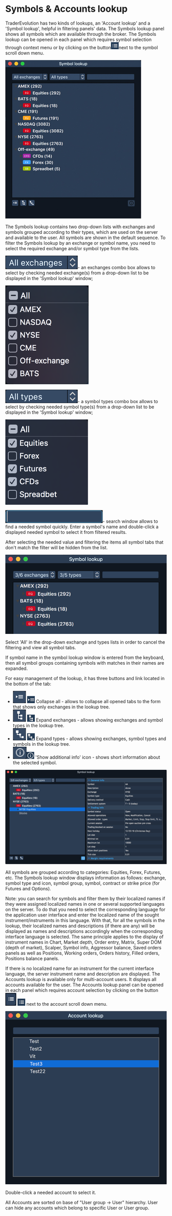 # Symbols & Accounts lookup

TraderEvolution has two kinds of lookups, an 'Account lookup' and a 'Symbol lookup', helpful in filtering panels' data. The Symbols lookup panel shows all symbols which are available through the broker. The Symbols lookup can be opened in each panel which requires symbol selection through context menu or by clicking on the button![](../../.gitbook/assets/artboard1.png)next to the symbol scroll down menu.

![](../../.gitbook/assets/symbol-lookup-copy.jpg)


The Symbols lookup contains two drop-down lists with exchanges and symbols grouped according to their types, which are used on the server and available to the user. All symbols are shown in the default sequence. To filter the Symbols lookup by an exchange or symbol name, you need to select the required exchange and/or symbol type from the lists.


 ![](../../.gitbook/assets/screen-shot-2018-11-15-at-4.07.43-pm-copy%20%281%29.png)- an exchanges combo box allows to select by checking needed exchange\(s\) from a drop-down list to be displayed in the 'Symbol lookup' window;

![](../../.gitbook/assets/short-list-exchanges.png)


 ![](../../.gitbook/assets/screen-shot-2018-11-15-at-4.07.43-pm.png)- a symbol types combo box allows to select by checking needed symbol type\(s\) from a drop-down list to be displayed in the 'Symbol lookup' window;

![](../../.gitbook/assets/short-list-types-copy.png)

![](../../.gitbook/assets/search-window.png)-
 search window allows to find a needed symbol quickly. Enter a symbol's name and double-click a displayed needed symbol to select it from filtered results.


After selecting the needed value and filtering the items all symbol tabs that don't match the filter will be hidden from the list.

![](../../.gitbook/assets/part-of-symbol-lookup.png)


Select 'All' in the drop-down exchange and types lists in order to cancel the filtering and view all symbol tabs.

If symbol name in the symbol lookup window is entered from the keyboard, then all symbol groups containing symbols with matches in their names are expanded.

For easy management of the lookup, it has three buttons and link located in the bottom of the tab:

* ![](../../.gitbook/assets/symbol-lookup-copy-copy.png)
   ![](../../.gitbook/assets/artboard4.png) Collapse all - allows to collapse all opened tabs to the form that shows only exchanges in the lookup tree.
* ![](../../.gitbook/assets/symbol-lookup-copy-copy-2.png)
  ![](../../.gitbook/assets/artboard3%20%281%29.png) Expand exchanges - allows showing exchanges and symbol types in the lookup tree.
* ![](../../.gitbook/assets/symbol-lookup-copy-copy-3.png)
   ![](../../.gitbook/assets/artboard2.png) Expand types - allows showing exchanges, symbol types and symbols in the lookup tree.
* ![](../../.gitbook/assets/screen-shot-2018-11-15-at-5.07.14-pm.png)![](../../.gitbook/assets/artboard.png) 'Show additional info' icon - shows short information about the selected symbol.

![](../../.gitbook/assets/with-info.png)


All symbols are grouped according to categories: Equities, Forex, Futures, etc. The Symbols lookup window displays information as follows: exchange, symbol type and icon, symbol group, symbol, contract or strike price \(for Futures and Options\).

Note: you can search for symbols and filter them by their localized names if they were assigned localized names in one or several supported languages on the server. To do that you need to select the corresponding language for the application user interface and enter the localized name of the sought instrument/instruments in this language. With that, for all the symbols in the lookup, their localized names and descriptions \(if there are any\) will be displayed as names and descriptions accordingly when the corresponding interface language is selected. The same principle applies to the display of instrument names in Chart, Market depth, Order entry, Matrix, Super DOM \(depth of market\), Scalper, Symbol info, Aggressor balance, Saved orders panels as well as Positions, Working orders, Orders history, Filled orders, Positions balance panels.

If there is no localized name for an instrument for the current interface language, the server instrument name and description are displayed. The Accounts lookup is available only for multi-account users. It displays all accounts available for the user. The Accounts lookup panel can be opened in each panel which requires account selection by clicking on the button ![](../../.gitbook/assets/button%20%281%29.png) ![](../../.gitbook/assets/artboard1%20%281%29.png) 
next to the account scroll down menu.

![](../../.gitbook/assets/account-lookup-test.png)


Double-click a needed account to select it.

All Accounts are sorted on base of "User group -&gt; User" hierarchy. User can hide any accounts which belong to specific User or User group.

